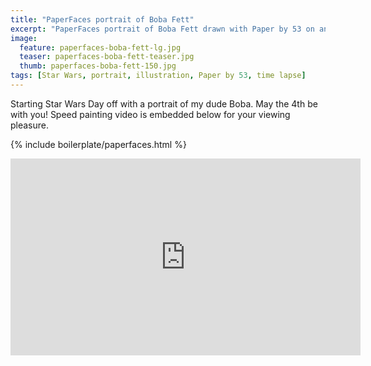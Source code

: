 ```yaml
---
title: "PaperFaces portrait of Boba Fett"
excerpt: "PaperFaces portrait of Boba Fett drawn with Paper by 53 on an iPad."
image: 
  feature: paperfaces-boba-fett-lg.jpg
  teaser: paperfaces-boba-fett-teaser.jpg
  thumb: paperfaces-boba-fett-150.jpg
tags: [Star Wars, portrait, illustration, Paper by 53, time lapse]
---
```


Starting Star Wars Day off with a portrait of my dude Boba. May the 4th be with you! Speed painting video is embedded below for your viewing pleasure.

{% include boilerplate/paperfaces.html %}

<iframe width="560" height="315" src="http://www.youtube.com/embed/XvVoXgxwrMA" frameborder="0"> </iframe>
